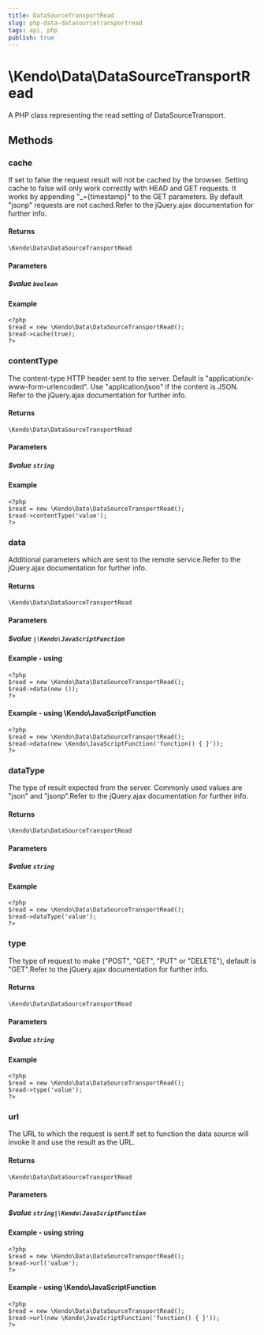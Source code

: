 ```yaml
---
title: DataSourceTransportRead
slug: php-data-datasourcetransportread
tags: api, php
publish: true
---
```


# \Kendo\Data\DataSourceTransportRead

A PHP class representing the read setting of DataSourceTransport.


## Methods

### cache
If set to false the request result will not be cached by the browser. Setting cache to false will only work correctly with HEAD and GET requests. It works by appending "_={timestamp}" to the GET parameters.
By default "jsonp" requests are not cached.Refer to the jQuery.ajax documentation for further info.

#### Returns
`\Kendo\Data\DataSourceTransportRead`

#### Parameters

##### $value `boolean`



#### Example 
    <?php
    $read = new \Kendo\Data\DataSourceTransportRead();
    $read->cache(true);
    ?>

### contentType
The content-type HTTP header sent to the server. Default is "application/x-www-form-urlencoded". Use "application/json" if the content is JSON.
Refer to the jQuery.ajax documentation for further info.

#### Returns
`\Kendo\Data\DataSourceTransportRead`

#### Parameters

##### $value `string`



#### Example 
    <?php
    $read = new \Kendo\Data\DataSourceTransportRead();
    $read->contentType('value');
    ?>

### data
Additional parameters which are sent to the remote service.Refer to the jQuery.ajax documentation for further info.

#### Returns
`\Kendo\Data\DataSourceTransportRead`

#### Parameters

##### $value `|\Kendo\JavaScriptFunction`



#### Example  - using 
    <?php
    $read = new \Kendo\Data\DataSourceTransportRead();
    $read->data(new ());
    ?>

#### Example  - using \Kendo\JavaScriptFunction
    <?php
    $read = new \Kendo\Data\DataSourceTransportRead();
    $read->data(new \Kendo\JavaScriptFunction('function() { }'));
    ?>

### dataType
The type of result expected from the server. Commonly used values are "json" and "jsonp".Refer to the jQuery.ajax documentation for further info.

#### Returns
`\Kendo\Data\DataSourceTransportRead`

#### Parameters

##### $value `string`



#### Example 
    <?php
    $read = new \Kendo\Data\DataSourceTransportRead();
    $read->dataType('value');
    ?>

### type
The type of request to make ("POST", "GET", "PUT" or "DELETE"), default is "GET".Refer to the jQuery.ajax documentation for further info.

#### Returns
`\Kendo\Data\DataSourceTransportRead`

#### Parameters

##### $value `string`



#### Example 
    <?php
    $read = new \Kendo\Data\DataSourceTransportRead();
    $read->type('value');
    ?>

### url
The URL to which the request is sent.If set to function the data source will invoke it and use the result as the URL.

#### Returns
`\Kendo\Data\DataSourceTransportRead`

#### Parameters

##### $value `string|\Kendo\JavaScriptFunction`



#### Example  - using string
    <?php
    $read = new \Kendo\Data\DataSourceTransportRead();
    $read->url('value');
    ?>

#### Example  - using \Kendo\JavaScriptFunction
    <?php
    $read = new \Kendo\Data\DataSourceTransportRead();
    $read->url(new \Kendo\JavaScriptFunction('function() { }'));
    ?>

 
